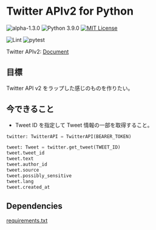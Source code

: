 # Twitter APIv2 for Python

![alpha-1.3.0](https://img.shields.io/badge/version-alpha%201.3.0-red)
![Python 3.9.0](https://img.shields.io/badge/python-3.9.0-blue)
[![MIT License](https://img.shields.io/badge/license-MIT-blue)](./LICENSE)

![Lint](https://github.com/OldBigBuddha/twitter-api-v2-py/workflows/Lint/badge.svg)
![pytest](https://github.com/OldBigBuddha/twitter-api-v2-py/workflows/pytest/badge.svg)

Twitter APIv2: [Document](https://developer.twitter.com/en/docs/twitter-api/early-access)

## 目標

Twitter API v2 をラップした感じのものを作りたい。

## 今できること

- Tweet ID を指定して Tweet 情報の一部を取得すること。

```py
twitter: TwitterAPI = TwitterAPI(BEARER_TOKEN)

tweet: Tweet = twitter.get_tweet(TWEET_ID)
tweet.tweet_id
tweet.text
tweet.author_id
tweet.source
tweet.possibly_sensitive
tweet.lang
tweet.created_at
```

## Dependencies

[requirements.txt](./requirements.txt)
